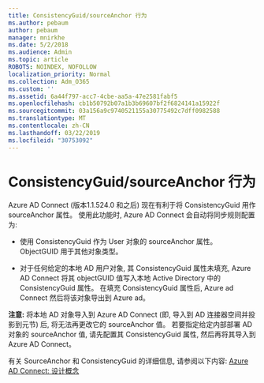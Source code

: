 ```yaml
---
title: ConsistencyGuid/sourceAnchor 行为
ms.author: pebaum
author: pebaum
manager: mnirkhe
ms.date: 5/2/2018
ms.audience: Admin
ms.topic: article
ROBOTS: NOINDEX, NOFOLLOW
localization_priority: Normal
ms.collection: Adm_O365
ms.custom: ''
ms.assetid: 6a44f797-acc7-4cbe-aa5a-47e2581fabf5
ms.openlocfilehash: cb1b50792b07a1b3b69607bf2f6824141a15922f
ms.sourcegitcommit: 03a156a9c9740521155a30775492c7dff0982588
ms.translationtype: MT
ms.contentlocale: zh-CN
ms.lasthandoff: 03/22/2019
ms.locfileid: "30753092"
---
```

# <a name="consistencyguid--sourceanchor-behavior"></a>ConsistencyGuid/sourceAnchor 行为

Azure AD Connect (版本1.1.524.0 和之后) 现在有利于将 ConsistencyGuid 用作 sourceAnchor 属性。 使用此功能时, Azure AD Connect 会自动将同步规则配置为:
  
- 使用 ConsistencyGuid 作为 User 对象的 sourceAnchor 属性。 ObjectGUID 用于其他对象类型。
    
- 对于任何给定的本地 AD 用户对象, 其 ConsistencyGuid 属性未填充, Azure AD Connect 将其 objectGUID 值写入本地 Active Directory 中的 ConsistencyGuid 属性。 在填充 ConsistencyGuid 属性后, Azure ad Connect 然后将该对象导出到 Azure ad。
    
 **注意:** 将本地 AD 对象导入到 Azure AD Connect (即, 导入到 AD 连接器空间并投影到元节) 后, 将无法再更改它的 sourceAnchor 值。 若要指定给定内部部署 AD 对象的 sourceAnchor 值, 请先配置其 ConsistencyGuid 属性, 然后再将其导入到 Azure AD Connect。 
  
有关 SourceAnchor 和 ConsistencyGuid 的详细信息, 请参阅以下内容: [Azure AD Connect: 设计概念](https://docs.microsoft.com/azure/active-directory/connect/active-directory-aadconnect-design-concepts)
  

